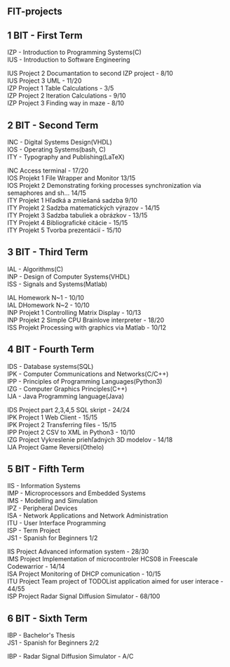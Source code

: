 FIT-projects
--------------------------------------------------------
1 BIT - First Term  
--------------------------------------------------------
IZP - Introduction to Programming Systems(C)  
IUS - Introduction to Software Engineering  
  
IUS Project 2 Documantation to second IZP project - 8/10  
IUS Project 3 UML - 11/20  
IZP Project 1 Table Calculations - 3/5  
IZP Project 2 Iteration Calculations - 9/10  
IZP Project 3 Finding way in maze - 8/10  

2 BIT - Second Term
----------------------
INC - Digital Systems Design(VHDL)  
IOS - Operating Systems(bash, C)  
ITY - Typography and Publishing(LaTeX)  
  
INC Access terminal - 17/20  
IOS Projekt 1 File Wrapper and Monitor 13/15  
IOS Projekt 2 Demonstrating forking processes synchronization via semaphores and sh…
 14/15  
ITY Projekt 1 Hľadká a zmiešaná sadzba 9/10  
ITY Projekt 2 Sadzba matematických výrazov - 14/15  
ITY Projekt 3 Sadzba tabuliek a obrázkov - 13/15  
ITY Projekt 4 Bibliografické citácie - 15/15  
ITY Projekt 5 Tvorba prezentácií - 15/10  

3 BIT - Third Term  
----------------------
IAL - Algorithms(C)  
INP - Design of Computer Systems(VHDL)  
ISS - Signals and Systems(Matlab)  
  
IAL Homework N~1 - 10/10  
IAL DHomework N~2 - 10/10  
INP Projekt 1 Controlling Matrix Display - 10/13  
INP Projekt 2 Simple CPU Brainlove interpreter - 18/20  
ISS Projekt Processing with graphics via Matlab - 10/12   

4 BIT - Fourth Term  
----------------------
IDS - Database systems(SQL)  
IPK - Computer Communications and Networks(C/C++)  
IPP - Principles of Programming Languages(Python3)  
IZG -	Computer Graphics Principles(C++)  
IJA - Java Programming language(Java)  
  
IDS Project part 2,3,4,5 SQL skript - 24/24    
IPK Project 1 Web Client - 15/15  
IPK Project 2 Transferring files - 15/15  
IPP Project 2 CSV to XML in Python3 - 10/10  
IZG Project Vykreslenie priehľadných 3D modelov - 14/18  
IJA Project Game Reversi(Othelo)  

5 BIT - Fifth Term  
----------------------
IIS	- Information Systems  
IMP - Microprocessors and Embedded Systems  
IMS - Modelling and Simulation   
IPZ	- Peripheral Devices   
ISA	- Network Applications and Network Administration   
ITU	- User Interface Programming  
ISP	- Term Project  
JS1	- Spanish for Beginners 1/2  
  
IIS Project Advanced information system - 28/30    
IMS Project Implementation of microcontroler HCS08 in Freescale Codewarrior - 14/14  
ISA Project Monitoring of DHCP comunication - 10/15  
ITU Project Team project of TODOList application aimed for user interace - 44/55  
ISP Project Radar Signal Diffusion Simulator - 68/100

6 BIT - Sixth Term  
----------------------
IBP	- Bachelor's Thesis  
JS1	- Spanish for Beginners 2/2

IBP - Radar Signal Diffusion Simulator - A/C
